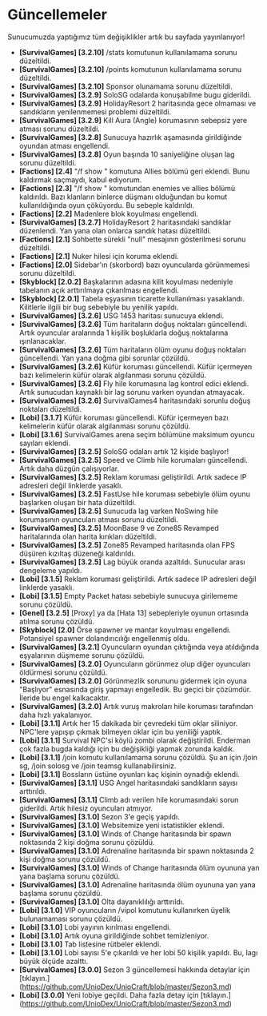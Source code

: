 # Güncellemeler
Sunucumuzda yaptığımız tüm değişiklikler artık bu sayfada yayınlanıyor!
- __[SurvivalGames] [3.2.10]__ /stats komutunun kullanılamama sorunu düzeltildi.
- __[SurvivalGames] [3.2.10]__ /points komutunun kullanılamama sorunu düzeltildi.
- __[SurvivalGames] [3.2.10]__ Sponsor olunamama sorunu düzeltildi.
- __[SurvivalGames] [3.2.9]__ SoloSG odalarda konuşabilme bugu giderildi.
- __[SurvivalGames] [3.2.9]__ HolidayResort 2 haritasında gece olmaması ve sandıkların yenilenmemesi problemi düzeltildi.
- __[SurvivalGames] [3.2.9]__ Kill Aura (Angle) korumasının sebepsiz yere atması sorunu düzeltildi.
- __[SurvivalGames] [3.2.8]__ Sunucuya hazırlık aşamasında girildiğinde oyundan atması engellendi.
- __[SurvivalGames] [3.2.8]__ Oyun başında 10 saniyeliğine oluşan lag sorunu düzeltildi.
- __[Factions] [2.4]__ "/f show <klan>" komutuna Allies bölümü geri eklendi. Bunu kaldırmak saçmaydı, kabul ediyorum.
- __[Factions] [2.3]__ "/f show <klan>" komutundan enemies ve allies bölümü kaldırıldı. Bazı klanların binlerce düşmanı olduğundan bu komut kullanıldığında oyun çöküyordu. Bu sebeple kaldırıldı.
- __[Factions] [2.2]__ Madenlere blok koyulması engellendi.
- __[SurvivalGames] [3.2.7]__ HolidayResort 2 haritasındaki sandıklar düzenlendi. Yan yana olan onlarca sandık hatası düzeltildi.
- __[Factions] [2.1]__ Sohbette sürekli "null" mesajının gösterilmesi sorunu düzeltildi.
- __[Factions] [2.1]__ Nuker hilesi için koruma eklendi.
- __[Factions] [2.0]__ Sidebar'ın (skorbord) bazı oyuncularda görünmemesi sorunu düzeltildi.
- __[Skyblock] [2.0.2]__ Başkalarının adasına kilit koyulması nedeniyle tabelanın açık arttırılmaya çıkarılması engellendi.
- __[Skyblock] [2.0.1]__ Tabela eşyasının ticarette kullanılması yasaklandı. Kilitlerle ilgili bir bug sebebiyle bu yenilik yapıldı.
- __[SurvivalGames] [3.2.6]__ USG 1453 haritası sunucuya eklendi.
- __[SurvivalGames] [3.2.6]__ Tüm haritaların doğuş noktaları güncellendi. Artık oyuncular aralarında 1 kişilik boşluklarla doğuş noktalarına ışınlanacaklar.
- __[SurvivalGames] [3.2.6]__ Tüm haritaların ölüm oyunu doğuş noktaları güncellendi. Yan yana doğma gibi sorunlar çözüldü.
- __[SurvivalGames] [3.2.6]__ Küfür koruması güncellendi. Küfür içermeyen bazı kelimelerin küfür olarak algılanması sorunu çözüldü.
- __[SurvivalGames] [3.2.6]__ Fly hile korumasına lag kontrol edici eklendi. Artık sunucudan kaynaklı bir lag sorunu varken oyundan atmayacak.
- __[SurvivalGames] [3.2.6]__ SurvivalGames4 haritasındaki sorunlu doğuş noktaları düzeltildi.
- __[Lobi] [3.1.7]__ Küfür koruması güncellendi. Küfür içermeyen bazı kelimelerin küfür olarak algılanması sorunu çözüldü.
- __[Lobi] [3.1.6]__ SurvivalGames arena seçim bölümüne maksimum oyuncu sayıları eklendi.
- __[SurvivalGames] [3.2.5]__ SoloSG odaları artık 12 kişide başlıyor!
- __[SurvivalGames] [3.2.5]__ Speed ve Climb hile korumaları güncellendi. Artık daha düzgün çalışıyorlar.
- __[SurvivalGames] [3.2.5]__ Reklam koruması geliştirildi. Artık sadece IP adresleri değil linklerde yasaklı.
- __[SurvivalGames] [3.2.5]__ FastUse hile koruması sebebiyle ölüm oyunu başlarken oluşan bir hata düzeltildi.
- __[SurvivalGames] [3.2.5]__ Sunucuda lag varken NoSwing hile korumasının oyuncuları atması sorunu düzeltildi.
- __[SurvivalGames] [3.2.5]__ MoonBase 9 ve Zone85 Revamped haritalarında olan harita kırıkları düzeltildi.
- __[SurvivalGames] [3.2.5]__ Zone85 Revamped haritasında olan FPS düşüren kızıltaş düzeneği kaldırıldı.
- __[SurvivalGames] [3.2.5]__ Lag büyük oranda azaltıldı. Sunucular arası dengeleme yapıldı.
- __[Lobi] [3.1.5]__ Reklam koruması geliştirildi. Artık sadece IP adresleri değil linklerde yasaklı.
- __[Lobi] [3.1.5]__ Empty Packet hatası sebebiyle sunucuya girilememe sorunu çözüldü.
- __[Genel] [3.2.5]__ [Proxy] ya da [Hata 13] sebepleriyle oyunun ortasında atılma sorunu çözüldü.
- __[Skyblock] [2.0]__ Örse spawner ve mantar koyulması engellendi. Potansiyel spawner dolandırıcılığı engellenmiş oldu. 
- __[SurvivalGames] [3.2.1]__ Oyuncuların oyundan çıktığında veya atıldığında eşyalarının düşmeme sorunu çözüldü.
- __[SurvivalGames] [3.2.0]__ Oyuncuların görünmez olup diğer oyuncuları öldürmesi sorunu çözüldü.
- __[SurvivalGames] [3.2.0]__ Görünmezlik sorununu gidermek için oyuna "Başlıyor" esnasında giriş yapmayı engelledik. Bu geçici bir çözümdür. İleride bu engel kalkacaktır.
- __[SurvivalGames] [3.2.0]__ Artık vuruş makroları hile koruması tarafından daha hızlı yakalanıyor.
- __[Lobi] [3.1.1]__ Artık her 15 dakikada bir çevredeki tüm oklar siliniyor. NPC'lere yapışıp çıkmak bilmeyen oklar için bu yeniliği yaptık.
- __[Lobi] [3.1.1]__ Survival NPC'si köylü zombi olarak değiştirildi. Enderman çok fazla bugda kaldığı için bu değişikliği yapmak zorunda kaldık.
- __[Lobi] [3.1.1]__ /join komutu kullanılamama sorunu çözüldü. Şu an için /join sg, /join solosg ve /join teamsg kullanabilirsiniz.
- __[Lobi] [3.1.1]__ Bossların üstüne oyunları kaç kişinin oynadığı eklendi.
- __[SurvivalGames] [3.1.1]__ USG Angel haritasındaki sandıkların sayısı arttırıldı.
- __[SurvivalGames] [3.1.1]__ Climb adı verilen hile korumasındaki sorun giderildi. Artık hilesiz oyuncuları atmıyor.
- __[SurvivalGames] [3.1.0]__ Sezon 3'e geçiş yapıldı.
- __[SurvivalGames] [3.1.0]__ Websitemize yeni istatistikler eklendi.
- __[SurvivalGames] [3.1.0]__ Winds of Change haritasında bir spawn noktasında 2 kişi doğma sorunu çözüldü.
- __[SurvivalGames] [3.1.0]__ Adrenaline haritasında bir spawn noktasında 2 kişi doğma sorunu çözüldü.
- __[SurvivalGames] [3.1.0]__ Winds of Change haritasında ölüm oyununa yan yana başlama sorunu çözüldü.
- __[SurvivalGames] [3.1.0]__ Adrenaline haritasında ölüm oyununa yan yana başlama sorunu çözüldü.
- __[SurvivalGames] [3.1.0]__ Olta dayanıklılığı arttırıldı.
- __[Lobi] [3.1.0]__ VIP oyuncuların /vipol komutunu kullanırken üyelik bulunamaması sorunu çözüldü.
- __[Lobi] [3.1.0]__ Lobi yayının kırılması engellendi.
- __[Lobi] [3.1.0]__ Artık oyuna girildiğinde sohbet temizleniyor.
- __[Lobi] [3.1.0]__ Tab listesine rütbeler eklendi.
- __[Lobi] [3.1.0]__ Lobi sayısı 5'e çıkarıldı ve her lobi 50 kişilik yapıldı. Bu, lagı büyük ölçüde azalttı.
- __[SurvivalGames] [3.0.0]__ Sezon 3 güncellemesi hakkında detaylar için [tıklayın.] (https://github.com/UnioDex/UnioCraft/blob/master/Sezon3.md)
- __[Lobi] [3.0.0]__ Yeni lobiye geçildi. Daha fazla detay için [tıklayın.] (https://github.com/UnioDex/UnioCraft/blob/master/Sezon3.md)

